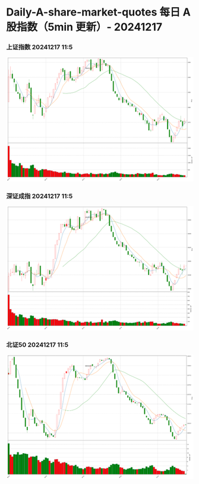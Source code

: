 
# Daily-A-share-market-quotes 每日 A 股指数（5min 更新）- 20241217

### 上证指数 20241217 11:5
![](./fig/2024/12/20241217-sh000001.png)

### 深证成指 20241217 11:5
![](./fig/2024/12/20241217-sz399001.png)

### 北证50 20241217 11:5
![](./fig/2024/12/20241217-bj899050.png)
